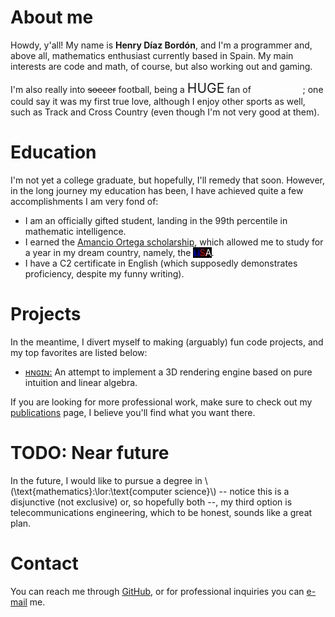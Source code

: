 # About me

Howdy, y'all! My name is **Henry Díaz Bordón**, and I'm a programmer and, above all, mathematics enthusiast currently based in Spain. My main interests are code and math, of course, but also working out and gaming.

I'm also really into <span style="text-decoration: line-through;">soccer</span> football, being a <span style="font-size: 150%;">HUGE</span> fan of <span style="color: white;">Real Madrid</span>; one could say it was my first true love, although I enjoy other sports as well, such as Track and Cross Country (even though I'm not very good at them).

# Education
I'm not yet a college graduate, but hopefully, I'll remedy that soon. However, in the long journey my education has been, I have achieved quite a few accomplishments I am very fond of:

* I am an officially gifted student, landing in the 99th percentile in mathematic intelligence.
* I earned the [Amancio Ortega scholarship](https://becas.faortega.org/), which allowed me to study for a year in my dream country, namely, the <span style="background-color: black;"><span style="color: blue;">U</span><span style="color: red;">S</span><span style="color: white;">A</span></span>. 
* I have a C2 certificate in English (which supposedly demonstrates proficiency, despite my funny writing).

# Projects
In the meantime, I divert myself to making (arguably) fun code projects, and my top favorites are listed below:

* [ʜɴɢɪɴ:](https://github.com/h3nry-d1az/hngin) An attempt to implement a 3D rendering engine based on pure intuition and linear algebra.

If you are looking for more professional work, make sure to check out my [publications](publications.md) page, I believe you'll find what you want there.

# TODO: Near future
In the future, I would like to pursue a degree in \\(\text{mathematics}\:\lor\:\text{computer science}\\) -- notice this is a disjunctive (not exclusive) or, so hopefully both --, my third option is telecommunications engineering, which to be honest, sounds like a great plan.

# Contact
You can reach me through [GitHub](https://github.com/h3nry-d1az), or for professional inquiries you can [e-mail](mailto:henrydiazbordon@gmail.com) me.